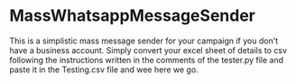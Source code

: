 # MassWhatsappMessageSender

This is a simplistic mass message sender for your campaign if you don't have a business account. Simply convert your excel sheet of details to csv following the instructions written in the comments of the tester.py file and paste it in the Testing.csv file and wee here we go.
